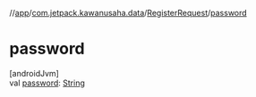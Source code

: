 //[app](../../../index.md)/[com.jetpack.kawanusaha.data](../index.md)/[RegisterRequest](index.md)/[password](password.md)

# password

[androidJvm]\
val [password](password.md): [String](https://kotlinlang.org/api/latest/jvm/stdlib/kotlin/-string/index.html)
